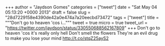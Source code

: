 
+++
author = "Jaydson Gomes"
categories = ["tweet"]
date = "Sat May 04 05:13:20 +0000 2013"
draft = false
slug = "28d7229158e4390de42a0e474a7a20eecbd73472"
tags = ["tweet"]
title = """Don't go to heaven 'cos i..."""
tweet = true
micro = true
tweet_url = "https://twitter.com/jaydson/status/330550688562167809"
+++
Don't go to heaven 'cos it's really only hell
Don't smell the flowers
They're an evil drug to make you lose your mind http://t.co/stqZ25ayS2
